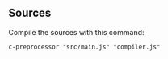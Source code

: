 ## Sources

Compile the sources with this command:
```
c-preprocessor "src/main.js" "compiler.js"
```